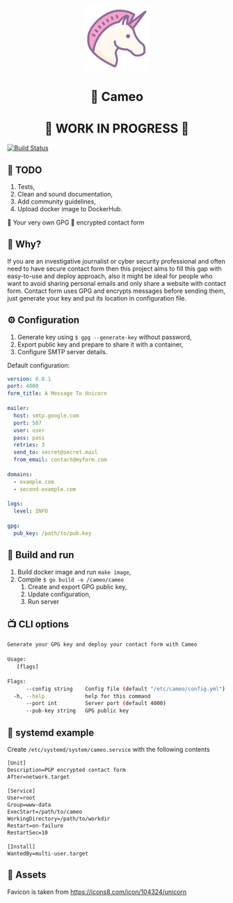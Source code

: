 <p align="center">
    <img width="150" height="150" alt="Cameo" src="https://raw.githubusercontent.com/imanhodjaev/cameo/master/assets/unicorn.png"/>
</p>

<h1 align="center" style="text-align: center">🎎 Cameo</h1>
<h1 align="center" style="text-align: center">🚧 WORK IN PROGRESS 🚧</h1>

[![Build Status](https://travis-ci.com/imanhodjaev/cameo.svg?branch=master)](https://travis-ci.com/imanhodjaev/cameo)

## 💊 TODO

1. Tests,
2. Clean and sound documentation,
3. Add community guidelines,
4. Upload docker image to DockerHub.

🦄 Your very own GPG 🔐 encrypted contact form

## 🧐 Why?

If you are an investigative journalist or cyber security professional and often need to have secure contact form
then this project aims to fill this gap with easy-to-use and deploy approach, also it might be ideal for people
who want to avoid sharing personal emails and only share a website with contact form.
Contact form uses GPG and encrypts messages before sending them, just generate your key and put
its location in configuration file.

## ⚙️ Configuration

1. Generate key using `$ gpg --generate-key` without password,
2. Export public key and prepare to share it with a container,
3. Configure SMTP server details.

Default configuration:

```yaml
version: 0.0.1
port: 4000
form_title: A Message To Unicorn

mailer:
  host: smtp.google.com
  port: 587
  user: user
  pass: pass
  retries: 3
  send_to: secret@secret.mail
  from_email: contact@myform.com

domains:
  - example.com
  - second-example.com

logs:
  level: INFO

gpg:
  pub_key: /path/to/pub.key
```

## 🔧 Build and run

1. Build docker image and run `make image`,
2. Compile `$ go build -o /cameo/cameo`
    1. Create and export GPG public key, 
    2. Update configuration,
    3. Run server

## 📺 CLI options

```sh
Generate your GPG key and deploy your contact form with Cameo

Usage:
   [flags]

Flags:
      --config string    Config file (default "/etc/cameo/config.yml")
  -h, --help             help for this command
      --port int         Server port (default 4000)
      --pub-key string   GPG public key
```

## 🤔 systemd example
Create `/etc/systemd/system/cameo.service` with the following contents

```unit file (systemd)
[Unit]
Description=PGP encrypted contact form
After=network.target

[Service]
User=root
Group=www-data
ExecStart=/path/to/cameo
WorkingDirectory=/path/to/workdir
Restart=on-failure
RestartSec=10

[Install]
WantedBy=multi-user.target
```

## 💄 Assets

Favicon is taken from https://icons8.com/icon/104324/unicorn
